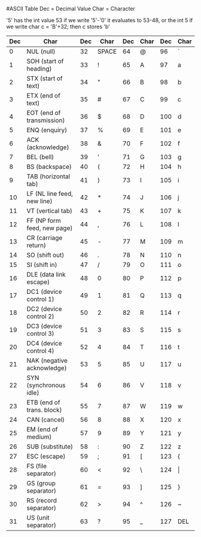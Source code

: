 #ASCII Table
Dec  = Decimal Value
Char = Character

'5' has the int value 53
if we write '5'-'0' it evaluates to 53-48, or the int 5
if we write char c = 'B'+32; then c stores 'b'


|Dec|Char                         |Dec| Char    |Dec| Char|    Dec| Char|
|---|----                         |---|-----    |---|-----|    ---|-----|
|  0| NUL (null)                  | 32|  SPACE  |64 | @   |    96 |\`|
|  1| SOH (start of heading)      | 33|  !      |65 | A   |    97 | a|
|  2| STX (start of text)         | 34|  "      |66 | B   |    98 | b|
|  3| ETX (end of text)           | 35|  #      |67 | C   |    99 | c|
|  4| EOT (end of transmission)   | 36|  $      |68 | D   |   100 | d|
|  5| ENQ (enquiry)               | 37|  %      |69 | E   |   101 | e|
|  6| ACK (acknowledge)           | 38|  &      |70 | F   |   102 | f|
|  7| BEL (bell)                  | 39|  '      |71 | G   |   103 | g|
|  8| BS  (backspace)             | 40|  (      |72 | H   |   104 | h|
|  9| TAB (horizontal tab)        | 41|  )      |73 | I   |   105 | i|
| 10| LF  (NL line feed, new line)| 42|  *      |74 | J   |   106 | j|
| 11| VT  (vertical tab)          | 43|  +      |75 | K   |   107 | k|
| 12| FF  (NP form feed, new page)| 44|  ,      |76 | L   |   108 | l|
| 13| CR  (carriage return)       | 45|  -      |77 | M   |   109 | m|
| 14| SO  (shift out)             | 46|  .      |78 | N   |   110 | n|
| 15| SI  (shift in)              | 47|  /      |79 | O   |   111 | o|
| 16| DLE (data link escape)      | 48|  0      |80 | P   |   112 | p|
| 17| DC1 (device control 1)      | 49|  1      |81 | Q   |   113 | q|
| 18| DC2 (device control 2)      | 50|  2      |82 | R   |   114 | r|
| 19| DC3 (device control 3)      | 51|  3      |83 | S   |   115 | s|
| 20| DC4 (device control 4)      | 52|  4      |84 | T   |   116 | t|
| 21| NAK (negative acknowledge)  | 53|  5      |85 | U   |   117 | u|
| 22| SYN (synchronous idle)      | 54|  6      |86 | V   |   118 | v|
| 23| ETB (end of trans. block)   | 55|  7      |87 | W   |   119 | w|
| 24| CAN (cancel)                | 56|  8      |88 | X   |   120 | x|
| 25| EM  (end of medium)         | 57|  9      |89 | Y   |   121 | y|
| 26| SUB (substitute)            | 58|  :      |90 | Z   |   122 | z|
| 27| ESC (escape)                | 59|  ;      |91 | [   |   123 | {|
| 28| FS  (file separator)        | 60|  <      |92 | \\  |   124 |\||
| 29| GS  (group separator)       | 61|  =      |93 | ]   |   125 | }|
| 30| RS  (record separator)      | 62|  >      |94 | ^   |   126 | ~|
| 31| US  (unit separator)        | 63|  ?      |95 | _   |   127 | DEL|
